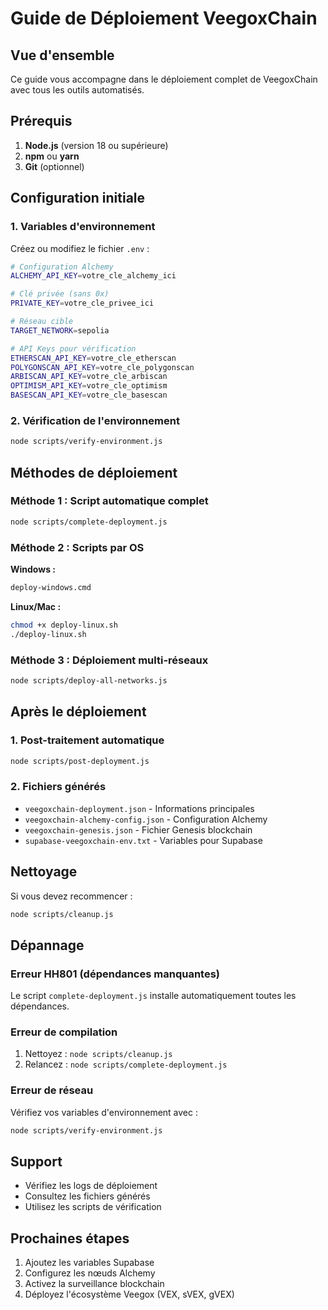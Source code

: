 
# Guide de Déploiement VeegoxChain

## Vue d'ensemble

Ce guide vous accompagne dans le déploiement complet de VeegoxChain avec tous les outils automatisés.

## Prérequis

1. **Node.js** (version 18 ou supérieure)
2. **npm** ou **yarn**
3. **Git** (optionnel)

## Configuration initiale

### 1. Variables d'environnement

Créez ou modifiez le fichier `.env` :

```bash
# Configuration Alchemy
ALCHEMY_API_KEY=votre_cle_alchemy_ici

# Clé privée (sans 0x)
PRIVATE_KEY=votre_cle_privee_ici

# Réseau cible
TARGET_NETWORK=sepolia

# API Keys pour vérification
ETHERSCAN_API_KEY=votre_cle_etherscan
POLYGONSCAN_API_KEY=votre_cle_polygonscan
ARBISCAN_API_KEY=votre_cle_arbiscan
OPTIMISM_API_KEY=votre_cle_optimism
BASESCAN_API_KEY=votre_cle_basescan
```

### 2. Vérification de l'environnement

```bash
node scripts/verify-environment.js
```

## Méthodes de déploiement

### Méthode 1 : Script automatique complet

```bash
node scripts/complete-deployment.js
```

### Méthode 2 : Scripts par OS

**Windows :**
```cmd
deploy-windows.cmd
```

**Linux/Mac :**
```bash
chmod +x deploy-linux.sh
./deploy-linux.sh
```

### Méthode 3 : Déploiement multi-réseaux

```bash
node scripts/deploy-all-networks.js
```

## Après le déploiement

### 1. Post-traitement automatique

```bash
node scripts/post-deployment.js
```

### 2. Fichiers générés

- `veegoxchain-deployment.json` - Informations principales
- `veegoxchain-alchemy-config.json` - Configuration Alchemy
- `veegoxchain-genesis.json` - Fichier Genesis blockchain
- `supabase-veegoxchain-env.txt` - Variables pour Supabase

## Nettoyage

Si vous devez recommencer :

```bash
node scripts/cleanup.js
```

## Dépannage

### Erreur HH801 (dépendances manquantes)

Le script `complete-deployment.js` installe automatiquement toutes les dépendances.

### Erreur de compilation

1. Nettoyez : `node scripts/cleanup.js`
2. Relancez : `node scripts/complete-deployment.js`

### Erreur de réseau

Vérifiez vos variables d'environnement avec :
```bash
node scripts/verify-environment.js
```

## Support

- Vérifiez les logs de déploiement
- Consultez les fichiers générés
- Utilisez les scripts de vérification

## Prochaines étapes

1. Ajoutez les variables Supabase
2. Configurez les nœuds Alchemy
3. Activez la surveillance blockchain
4. Déployez l'écosystème Veegox (VEX, sVEX, gVEX)
